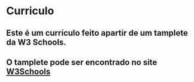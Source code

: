 # Curriculo

## Este é um currículo feito apartir de um tamplete da W3 Schools.

## O tamplete pode ser encontrado no site [W3Schools](https://www.w3schools.com/howto/howto_website_create_resume.asp)
